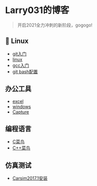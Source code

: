 # Larry031的博客
> 开启2021全力冲刺的新阶段，gogogo!
## :fork_and_knife: Linux
- [git入门](https://github.com/Larry031/Note/blob/master/Tools/Git%E6%93%8D%E4%BD%9C%E6%8C%87%E5%8D%97.md)
- [linux]()
- [gcc入门](https://github.com/Larry031/Note/blob/master/Tools/gcc%E5%85%A5%E9%97%A8.md)
- [git bash配置](https://github.com/Larry031/Blog/blob/master/Tools/Git%20Bash%20%E9%85%8D%E7%BD%AE.md)
## 办公工具
- [excel](https://github.com/Larry031/Blog/blob/master/Tools/office/excel.md)
- [windows](https://github.com/Larry031/Blog/blob/master/Tools/office/windows.md)
- [Capture](https://github.com/Larry031/Blog/blob/master/Tools/office/%E5%BD%95%E5%B1%8F%E5%BC%80%E6%BA%90%E8%BD%AF%E4%BB%B6Capture.md)
## 编程语言
- [C菜鸟](https://github.com/Larry031/Blog/blob/master/Tools/C%E8%8F%9C%E9%B8%9F.md)
- [C++菜鸟](https://github.com/Larry031/Blog/blob/master/Tools/C%2B%2B%E8%8F%9C%E9%B8%9F.md)
## 仿真测试
- [Carsim2017.1安装]()
